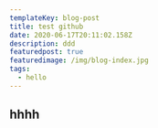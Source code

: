 ```yaml
---
templateKey: blog-post
title: test github
date: 2020-06-17T20:11:02.158Z
description: ddd
featuredpost: true
featuredimage: /img/blog-index.jpg
tags:
  - hello
---
```

## hhhh